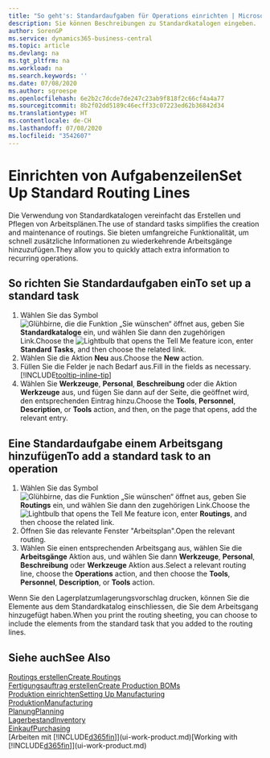 ```yaml
---
title: "So geht's: Standardaufgaben für Operations einrichten | Microsoft Docs"
description: Sie können Beschreibungen zu Standardkatalogen eingeben.
author: SorenGP
ms.service: dynamics365-business-central
ms.topic: article
ms.devlang: na
ms.tgt_pltfrm: na
ms.workload: na
ms.search.keywords: ''
ms.date: 07/08/2020
ms.author: sgroespe
ms.openlocfilehash: 6e2b2c7dcde7de247c23ab9f818f2c66cf4a4a77
ms.sourcegitcommit: 8b2f02dd5189c46ecff33c07223ed62b36842d34
ms.translationtype: HT
ms.contentlocale: de-CH
ms.lasthandoff: 07/08/2020
ms.locfileid: "3542607"
---
```

# <a name="set-up-standard-routing-lines"></a><span data-ttu-id="9b593-103">Einrichten von Aufgabenzeilen</span><span class="sxs-lookup"><span data-stu-id="9b593-103">Set Up Standard Routing Lines</span></span>

<span data-ttu-id="9b593-104">Die Verwendung von Standardkatalogen vereinfacht das Erstellen und Pflegen von Arbeitsplänen.</span><span class="sxs-lookup"><span data-stu-id="9b593-104">The use of standard tasks simplifies the creation and maintenance of routings.</span></span> <span data-ttu-id="9b593-105">Sie bieten umfangreiche Funktionalität, um schnell zusätzliche Informationen zu wiederkehrende Arbeitsgänge hinzuzufügen.</span><span class="sxs-lookup"><span data-stu-id="9b593-105">They allow you to quickly attach extra information to recurring operations.</span></span>

## <a name="to-set-up-a-standard-task"></a><span data-ttu-id="9b593-106">So richten Sie Standardaufgaben ein</span><span class="sxs-lookup"><span data-stu-id="9b593-106">To set up a standard task</span></span>

1. <span data-ttu-id="9b593-107">Wählen Sie das Symbol ![Glühbirne, die die Funktion „Sie wünschen“ öffnet](media/ui-search/search_small.png "Tell Me-Funktion") aus, geben Sie **Standardkataloge** ein, und wählen Sie dann den zugehörigen Link.</span><span class="sxs-lookup"><span data-stu-id="9b593-107">Choose the ![Lightbulb that opens the Tell Me feature](media/ui-search/search_small.png "Tell me what you want to do") icon, enter **Standard Tasks**, and then choose the related link.</span></span>
2. <span data-ttu-id="9b593-108">Wählen Sie die Aktion **Neu** aus.</span><span class="sxs-lookup"><span data-stu-id="9b593-108">Choose the **New** action.</span></span>
3. <span data-ttu-id="9b593-109">Füllen Sie die Felder je nach Bedarf aus.</span><span class="sxs-lookup"><span data-stu-id="9b593-109">Fill in the fields as necessary.</span></span> [!INCLUDE[tooltip-inline-tip](includes/tooltip-inline-tip_md.md)]
4. <span data-ttu-id="9b593-110">Wählen Sie **Werkzeuge**, **Personal**, **Beschreibung** oder die Aktion **Werkzeuge** aus, und fügen Sie dann auf der Seite, die geöffnet wird, den entsprechenden Eintrag hinzu.</span><span class="sxs-lookup"><span data-stu-id="9b593-110">Choose the **Tools**, **Personnel**, **Description**, or **Tools** action, and then, on the page that opens, add the relevant entry.</span></span>

## <a name="to-add-a-standard-task-to-an-operation"></a><span data-ttu-id="9b593-111">Eine Standardaufgabe einem Arbeitsgang hinzufügen</span><span class="sxs-lookup"><span data-stu-id="9b593-111">To add a standard task to an operation</span></span>

1. <span data-ttu-id="9b593-112">Wählen Sie das Symbol ![Glühbirne, das die Funktion „Sie wünschen“ öffnet](media/ui-search/search_small.png "Tell Me-Funktion") aus, geben Sie **Routings** ein, und wählen Sie dann den zugehörigen Link.</span><span class="sxs-lookup"><span data-stu-id="9b593-112">Choose the ![Lightbulb that opens the Tell Me feature](media/ui-search/search_small.png "Tell me what you want to do") icon, enter **Routings**, and then choose the related link.</span></span>
2. <span data-ttu-id="9b593-113">Öffnen Sie das relevante Fenster "Arbeitsplan".</span><span class="sxs-lookup"><span data-stu-id="9b593-113">Open the relevant routing.</span></span>
3. <span data-ttu-id="9b593-114">Wählen Sie einen entsprechenden Arbeitsgang aus, wählen Sie die **Arbeitsgänge** Aktion aus, und wählen Sie dann **Werkzeuge**, **Personal**, **Beschreibung** oder **Werkzeuge** Aktion aus.</span><span class="sxs-lookup"><span data-stu-id="9b593-114">Select a relevant routing line, choose the **Operations** action, and then choose the **Tools**, **Personnel**, **Description**, or **Tools** action.</span></span>

<span data-ttu-id="9b593-115">Wenn Sie den Lagerplatzumlagerungsvorschlag drucken, können Sie die Elemente aus dem Standardkatalog einschliessen, die Sie dem Arbeitsgang hinzugefügt haben.</span><span class="sxs-lookup"><span data-stu-id="9b593-115">When you print the routing sheeting, you can choose to include the elements from the standard task that you added to the routing lines.</span></span>

## <a name="see-also"></a><span data-ttu-id="9b593-116">Siehe auch</span><span class="sxs-lookup"><span data-stu-id="9b593-116">See Also</span></span>

[<span data-ttu-id="9b593-117">Routings erstellen</span><span class="sxs-lookup"><span data-stu-id="9b593-117">Create Routings</span></span>](production-how-to-create-routings.md)  
[<span data-ttu-id="9b593-118">Fertigungsauftrag erstellen</span><span class="sxs-lookup"><span data-stu-id="9b593-118">Create Production BOMs</span></span>](production-how-to-create-production-boms.md)  
[<span data-ttu-id="9b593-119">Produktion einrichten</span><span class="sxs-lookup"><span data-stu-id="9b593-119">Setting Up Manufacturing</span></span>](production-configure-production-processes.md)  
[<span data-ttu-id="9b593-120">Produktion</span><span class="sxs-lookup"><span data-stu-id="9b593-120">Manufacturing</span></span>](production-manage-manufacturing.md)  
[<span data-ttu-id="9b593-121">Planung</span><span class="sxs-lookup"><span data-stu-id="9b593-121">Planning</span></span>](production-planning.md)  
[<span data-ttu-id="9b593-122">Lagerbestand</span><span class="sxs-lookup"><span data-stu-id="9b593-122">Inventory</span></span>](inventory-manage-inventory.md)  
[<span data-ttu-id="9b593-123">Einkauf</span><span class="sxs-lookup"><span data-stu-id="9b593-123">Purchasing</span></span>](purchasing-manage-purchasing.md)  
<span data-ttu-id="9b593-124">[Arbeiten mit [!INCLUDE[d365fin](includes/d365fin_md.md)]](ui-work-product.md)</span><span class="sxs-lookup"><span data-stu-id="9b593-124">[Working with [!INCLUDE[d365fin](includes/d365fin_md.md)]](ui-work-product.md)</span></span>  
